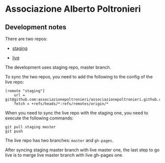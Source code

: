 Associazione Alberto Poltronieri
================================

Development notes
-----------------

There are two repos:

- [staging](https://github.com/associazionepoltronieri/associazionepoltronieri.github.com)

- [live](https://github.com/associazionepoltronieri/associazionepoltronieri)

The development uses staging repo, master branch.

To sync the two repos, you need to add the following to the config of the live
repo:

```
[remote "staging"]
	url = git@github.com:associazionepoltronieri/associazionepoltronieri.github.com.git
	fetch = +refs/heads/*:refs/remotes/origin/*
```

When you need to sync the live repo with the staging one, you need to execute
the following commands:

```
git pull staging master
git push
```

The live repo has two branches: `master` and `gh-pages`.

After syncing staging master branch with live master one, the last step to go
live is to merge live master branch with live gh-pages one.
